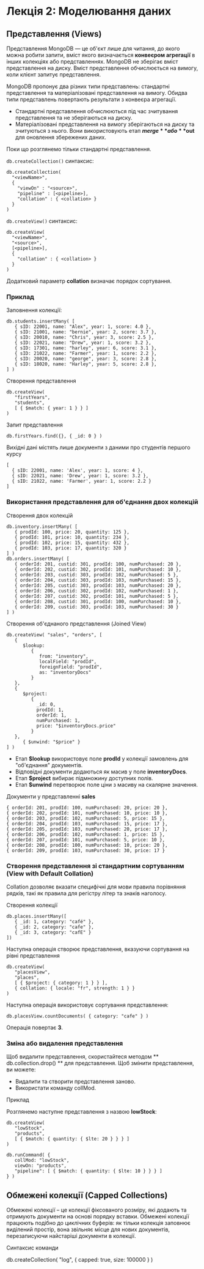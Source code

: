 # Лекція 2: Моделювання даних

## Представлення (Views)

Представлення MongoDB — це об'єкт лише для читання, до якого можна робити запити, вміст якого визначається **конвеєром агрегації** в інших колекціях або представленнях.
MongoDB не зберігає вміст представлення на диску. Вміст представлення обчислюється на вимогу, коли клієнт запитує представлення.

MongoDB пропонує два різних типи представлень: стандартні представлення та матеріалізовані представлення на вимогу. Обидва типи представлень повертають результати з конвеєра агрегації.
* Стандартні представлення обчислюються під час зчитування представлення та не зберігаються на диску. 
* Матеріалізовані представлення на вимогу зберігаються на диску та зчитуються з нього. Вони використовують етап **$merge** або **$out** для оновлення збережених даних.

Поки що розглянемо тільки стандартні представлення.

```db.createCollection()``` синтаксис:
```
db.createCollection(
  "<viewName>",
  {
    "viewOn" : "<source>",
    "pipeline" : [<pipeline>],
    "collation" : { <collation> }
  }
)
```

```db.createView()``` синтаксис:
```
db.createView(
  "<viewName>",
  "<source>",
  [<pipeline>],
  {
    "collation" : { <collation> }
  }
)
```

Додатковий параметр **collation** визначає порядок сортування.

### Приклад

Заповнення колекції:

``` 
db.students.insertMany( [
   { sID: 22001, name: "Alex", year: 1, score: 4.0 },
   { sID: 21001, name: "bernie", year: 2, score: 3.7 },
   { sID: 20010, name: "Chris", year: 3, score: 2.5 },
   { sID: 22021, name: "Drew", year: 1, score: 3.2 },
   { sID: 17301, name: "harley", year: 6, score: 3.1 },
   { sID: 21022, name: "Farmer", year: 1, score: 2.2 },
   { sID: 20020, name: "george", year: 3, score: 2.8 },
   { sID: 18020, name: "Harley", year: 5, score: 2.8 },
] ) 
```

Створення представлення

```
db.createView(
   "firstYears",
   "students",
   [ { $match: { year: 1 } } ]
)
```

Запит представлення

```
db.firstYears.find({}, { _id: 0 } )
```

Вихідні дані містять лише документи з даними про студентів першого курсу

```
[
  { sID: 22001, name: 'Alex', year: 1, score: 4 },
  { sID: 22021, name: 'Drew', year: 1, score: 3.2 },
  { sID: 21022, name: 'Farmer', year: 1, score: 2.2 }
]
```


### Використання представлення для об'єднання двох колекцій

Створення двох колекцій

```
db.inventory.insertMany( [
   { prodId: 100, price: 20, quantity: 125 },
   { prodId: 101, price: 10, quantity: 234 },
   { prodId: 102, price: 15, quantity: 432 },
   { prodId: 103, price: 17, quantity: 320 }
] )
db.orders.insertMany( [
   { orderId: 201, custid: 301, prodId: 100, numPurchased: 20 },
   { orderId: 202, custid: 302, prodId: 101, numPurchased: 10 },
   { orderId: 203, custid: 303, prodId: 102, numPurchased: 5 },
   { orderId: 204, custid: 303, prodId: 103, numPurchased: 15 },
   { orderId: 205, custid: 303, prodId: 103, numPurchased: 20 },
   { orderId: 206, custid: 302, prodId: 102, numPurchased: 1 },
   { orderId: 207, custid: 302, prodId: 101, numPurchased: 5 },
   { orderId: 208, custid: 301, prodId: 100, numPurchased: 10 },
   { orderId: 209, custid: 303, prodId: 103, numPurchased: 30 }
] )
```

Створення об'єднаного представлення (Joined View)

```
db.createView( "sales", "orders", [
   {
      $lookup:
         {
            from: "inventory",
            localField: "prodId",
            foreignField: "prodId",
            as: "inventoryDocs"
         }
   },
   {
      $project:
         {
           _id: 0,
           prodId: 1,
           orderId: 1,
           numPurchased: 1,
           price: "$inventoryDocs.price"
         }
   },
      { $unwind: "$price" }
] )
```

* Етап **$lookup** використовує поле **prodId** у колекції замовлень для "об'єднання" документів.
* Відповідні документи додаються як масив у поле **inventoryDocs**.
* Етап **$project** вибирає підмножину доступних полів.
* Етап **$unwind** перетворює поле ціни з масиву на скалярне значення.

Документи у представленні **sales**
```
{ orderId: 201, prodId: 100, numPurchased: 20, price: 20 },
{ orderId: 202, prodId: 101, numPurchased: 10, price: 10 },
{ orderId: 203, prodId: 102, numPurchased: 5, price: 15 },
{ orderId: 204, prodId: 103, numPurchased: 15, price: 17 },
{ orderId: 205, prodId: 103, numPurchased: 20, price: 17 },
{ orderId: 206, prodId: 102, numPurchased: 1, price: 15 },
{ orderId: 207, prodId: 101, numPurchased: 5, price: 10 },
{ orderId: 208, prodId: 100, numPurchased: 10, price: 20 },
{ orderId: 209, prodId: 103, numPurchased: 30, price: 17 }
```


### Створення представлення зі стандартним сортуванням (View with Default Collation)

Collation дозволяє вказати специфічні для мови правила порівняння рядків, такі як правила для регістру літер та знаків наголосу.

Створення колекції

```
db.places.insertMany([
   { _id: 1, category: "café" },
   { _id: 2, category: "cafe" },
   { _id: 3, category: "cafE" }
])
```

Наступна операція створює представлення, вказуючи сортування на рівні представлення

```
db.createView(
   "placesView",
   "places",
   [ { $project: { category: 1 } } ],
   { collation: { locale: "fr", strength: 1 } }
)
```
Наступна операція використовує сортування представлення:

```
db.placesView.countDocuments( { category: "cafe" } )
```

Операція повертає **3**.

### Зміна або видалення представлення

Щоб видалити представлення, скористайтеся методом ** db.collection.drop() ** для представлення.
Щоб змінити представлення, ви можете: 
* Видалити та створити представлення заново. 
* Використати команду collMod.

Приклад

Розглянемо наступне представлення з назвою **lowStock**:

```
db.createView(
   "lowStock",
   "products",
   [ { $match: { quantity: { $lte: 20 } } } ]
)
```

```
db.runCommand( {
   collMod: "lowStock",
   viewOn: "products",
   "pipeline": [ { $match: { quantity: { $lte: 10 } } } ]
} )
```

## Обмежені колекції (Capped Collections)

Обмежені колекції – це колекції фіксованого розміру, які додають та отримують документи на основі порядку вставки. Обмежені колекції працюють подібно до циклічних буферів: як тільки колекція заповнює виділений простір, вона звільняє місце для нових документів, перезаписуючи найстаріші документи в колекції.

Синтаксис команди

db.createCollection( "log", { capped: true, size: 100000 } )

